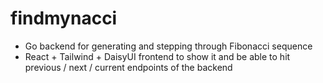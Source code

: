 # findmynacci

- Go backend for generating and stepping through Fibonacci sequence
- React + Tailwind + DaisyUI frontend to show it and be able to hit previous / next / current endpoints of the backend
